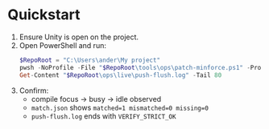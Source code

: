# Quickstart

1. Ensure Unity is open on the project.
2. Open PowerShell and run:
   ```powershell
   $RepoRoot = "C:\Users\ander\My project"
   pwsh -NoProfile -File "$RepoRoot\tools\ops\patch-minforce.ps1" -ProjectRoot "$RepoRoot" -TimeoutSec 900
   Get-Content "$RepoRoot\ops\live\push-flush.log" -Tail 80
   ```
3. Confirm:
   - compile focus → busy → idle observed
   - `match.json` shows `matched=1 mismatched=0 missing=0`
   - `push-flush.log` ends with `VERIFY_STRICT_OK`
